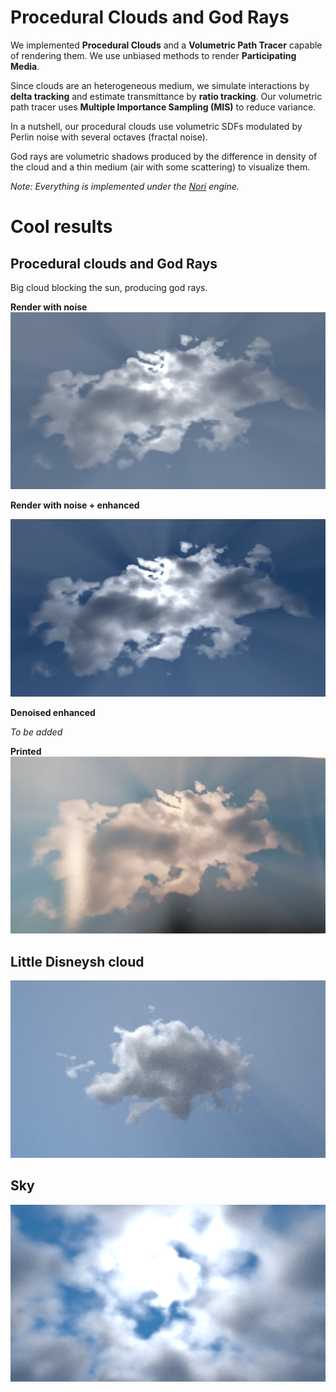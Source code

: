 # Procedural Clouds and God Rays
We implemented **Procedural Clouds** and a **Volumetric Path Tracer** capable of rendering them. We use unbiased methods to render **Participating Media**.

Since clouds are an heterogeneous medium, we simulate interactions by **delta tracking** and estimate transmittance by **ratio tracking**. Our volumetric path tracer uses **Multiple Importance Sampling (MIS)** to reduce variance.

In a nutshell, our procedural clouds use volumetric SDFs modulated by Perlin noise with several octaves (fractal noise).

God rays are volumetric shadows produced by the difference in density of the cloud and a thin medium (air with some scattering) to visualize them.

*Note: Everything is implemented under the [Nori](http://wjakob.github.io/nori/) engine.*

# Cool results
## Procedural clouds and God Rays
Big cloud blocking the sun, producing god rays.

**Render with noise**
![Render with noise](doc/god_rays.png "Render with noise")

**Render with noise + enhanced**

![Render with noise enhanced](doc/god_rays_enhanced.png "Render with noise enhanced")

**Denoised enhanced**

*To be added*

**Printed**
![Printed](doc/printed.jpg "Printed")

## Little Disneysh cloud
![Small cloud](doc/small_cloud.png "Small cloud")

## Sky
![Sky](doc/sky.png "Sky")